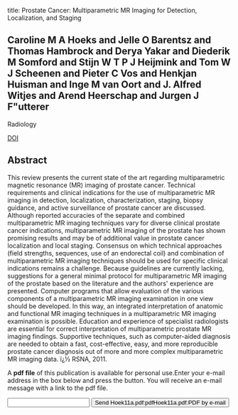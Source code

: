 title: Prostate Cancer: Multiparametric MR Imaging for Detection, Localization, and Staging

## Caroline M A Hoeks and Jelle O Barentsz and Thomas Hambrock and Derya Yakar and Diederik M Somford and Stijn W T P J Heijmink and Tom W J Scheenen and Pieter C Vos and Henkjan Huisman and Inge M van Oort and J. Alfred Witjes and Arend Heerschap and Jurgen J F"utterer
Radiology

<a href="https://doi.org/10.1148/radiol.11091822">DOI</a>

## Abstract
This review presents the current state of the art regarding multiparametric magnetic resonance (MR) imaging of prostate cancer. Technical requirements and clinical indications for the use of multiparametric MR imaging in detection, localization, characterization, staging, biopsy guidance, and active surveillance of prostate cancer are discussed. Although reported accuracies of the separate and combined multiparametric MR imaging techniques vary for diverse clinical prostate cancer indications, multiparametric MR imaging of the prostate has shown promising results and may be of additional value in prostate cancer localization and local staging. Consensus on which technical approaches (field strengths, sequences, use of an endorectal coil) and combination of multiparametric MR imaging techniques should be used for specific clinical indications remains a challenge. Because guidelines are currently lacking, suggestions for a general minimal protocol for multiparametric MR imaging of the prostate based on the literature and the authors' experience are presented. Computer programs that allow evaluation of the various components of a multiparametric MR imaging examination in one view should be developed. In this way, an integrated interpretation of anatomic and functional MR imaging techniques in a multiparametric MR imaging examination is possible. Education and experience of specialist radiologists are essential for correct interpretation of multiparametric prostate MR imaging findings. Supportive techniques, such as computer-aided diagnosis are needed to obtain a fast, cost-effective, easy, and more reproducible prostate cancer diagnosis out of more and more complex multiparametric MR imaging data. ï¿½ RSNA, 2011.

A <b>pdf file</b> of this publication is available for personal use.Enter your e-mail address in the box below and press the button. You will receive an e-mail message with a link to the pdf file.
<form action="sender.php">  <input type="text" name="email">  <input type="submit" value="Send Hoek11a.pdf:pdfHoek11a.pdf:PDF by e-mail"></form>